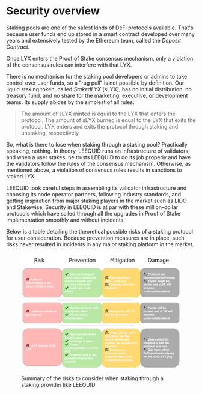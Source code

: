 # Security overview

Staking pools are one of the safest kinds of DeFi protocols available. That's because user funds end up stored in a smart contract developed over many years and extensively tested by the Ethereum team, called the _Deposit Contract_.&#x20;

Once LYX enters the Proof of Stake consensus mechanism, only a violation of the consensus rules can interfere with that LYX.&#x20;

There is no mechanism for the staking pool developers or admins to take control over user funds, so a "rug pull" is not possible by definition. Our liquid staking token, called _StakedLYX_ (sLYX), has no initial distribution, no treasury fund, and no share for the marketing, executive, or development teams. Its supply abides by the simplest of all rules:

> The amount of sLYX minted is equal to the LYX that enters the protocol. The amount of sLYX burned is equal to the LYX that exits the protocol. LYX enters and exits the protocol through staking and unstaking, respectively.

So, what is there to lose when staking through a staking pool? Practically speaking, nothing. In theory, LEEQUID runs an infrastructure of validators, and when a user stakes, he trusts LEEQUID to do its job properly and have the validators follow the rules of the consensus mechanism. Otherwise, as mentioned above, a violation of consensus rules results in sanctions to staked LYX.

LEEQUID took careful steps in assembling its validator infrastructure and choosing its node operator partners, following industry standards, and getting inspiration from major staking players in the market such as LIDO and Stakewise. Security in LEEQUID is at par with these million-dollar protocols which have sailed through all the upgrades in Proof of Stake implementation smoothly and without incidents.

Below is a table detailing the theoretical possible risks of a staking protocol for user consideration. Because prevention measures are in place, such risks never resulted in incidents in any major staking platform in the market.&#x20;



<figure><img src="../../.gitbook/assets/risks_overview (1).png" alt=""><figcaption><p>Summary of the risks to consider when staking through a staking provider like LEEQUID</p></figcaption></figure>
